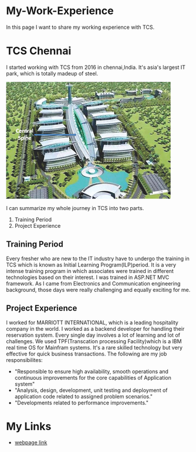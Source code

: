 # My-Work-Experience
In this page I want to share my working experience with TCS.

# TCS Chennai
I started working with TCS from 2016 in chennai,India. It's asia's largest IT park, which is totally madeup of steel.

![vscode image](https://github.com/ppusap/My-Work-Experience/blob/master/20086-steel-structure-1.jpg?raw=true "TCS CHENNAI") 

I can summarize my whole journey in TCS into two parts. 
1. Training Period
1. Project Experience

## Training Period
Every fresher who are new to the IT industry have to undergo the training in TCS which is known as Initial Learning Program(ILP)period. It is a very intense training program in which associates were trained in different technologies based on their interest. I was trained in ASP.NET MVC framework. As I came from Electronics and Communication engineering background, those days were really challenging and equally exciting for me.

## Project Experience
I worked for MARRIOTT INTERNATIONAL, which is a leading hospitality company in the world. I worked as a backend developer for handling their reservation system. Every single day involves a lot of learning and lot of challenges. We used TPF(Transcation processing Facility)which is a IBM real time OS for Mainfram systems. It's a rare skilled technology but very effective for quick business transactions.
The following are my job responsibilites:
- "Responsible to ensure high availability, smooth operations and continuous improvements for the core capabilities of Application system"
- "Analysis, design, development, unit testing and deployment of application code related to assigned problem scenarios."
- "Developments related to performance improvements."

# My Links
- [webpage link](https://github.com/ppusap/My-Work-Experience/)

